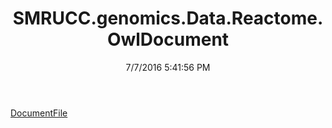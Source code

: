 ﻿---
title: SMRUCC.genomics.Data.Reactome.OwlDocument
date: 7/7/2016 5:41:56 PM
---

[DocumentFile](T-SMRUCC.genomics.Data.Reactome.OwlDocument.DocumentFile.html)

